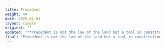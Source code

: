 ```yaml
---
title: Precedent
weight: 44
date: 2025-01-01
layout: single
original: ""
updated: "**Precedent is not the law of the land but a tool in constitutional evaluation. Legislation from the bench in the form of precedent can re-establish both good and bad rulings. Precedent can be seen as a method of removing the foundational principle of a fair trial. (Bill of Rights: 6th Amendment. Utah Constitution: Article I, Sections 7 & 12)**"
final: "Precedent is not the law of the land but a tool in constitutional evaluation. Legislation from the bench in the form of precedent can re-establish both good and bad rulings. Precedent can be seen as a method of removing the foundational principle of a fair trial. (Bill of Rights: 6th Amendment. Utah Constitution: Article I, Sections 7 & 12)"
---
```

